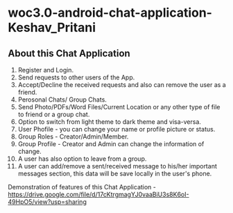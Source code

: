 # woc3.0-android-chat-application-Keshav_Pritani

## About this Chat Application
1. Register and Login.
2. Send requests to other users of the App.
3. Accept/Decline the received requests and also can remove the user as a friend.
4. Perosonal Chats/ Group Chats.
5. Send Photo/PDFs/Word Files/Current Location or any other type of file to friend or a group chat.
6. Option to switch from light theme to dark theme and visa-versa.
7. User Phofile - you can change your name or profile picture or status.
8. Group Roles - Creator/Admin/Member.
9. Group Profile - Creator and Admin can change the information of change.
10. A user has also option to leave from a group.
11. A user can add/remove a sent/received message to his/her important messages section, this data will be save locally in the user's phone.

Demonstration of features of this Chat Application - https://drive.google.com/file/d/17cKtrgmagYJ0vaaBiU3s8K6oI-49HpO5/view?usp=sharing
